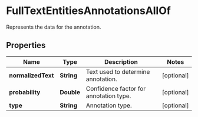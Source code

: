 

# FullTextEntitiesAnnotationsAllOf

Represents the data for the annotation.

## Properties

| Name | Type | Description | Notes |
|------------ | ------------- | ------------- | -------------|
|**normalizedText** | **String** | Text used to determine annotation. |  [optional] |
|**probability** | **Double** | Confidence factor for annotation type. |  [optional] |
|**type** | **String** | Annotation type. |  [optional] |



